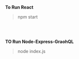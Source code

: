 **To Run React**
<br/>
>npm start

<br/><br/>

**TO Run Node-Express-GraohQL**
<br/>
>node index.js


